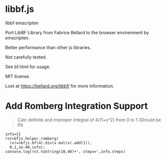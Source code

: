 # libbf.js
libbf emscripten

Port LibBF Library from Fabrice Bellard to the browser envirenment by emscripten.

Better performance than other js libraries.

Not carefully tested.

See bf.html for usage.

MIT license.

Loot at https://bellard.org/libbf/ for more information.


# Add Romberg Integration Support
> Calc definite and improper integral of 4/(1+x^2) from 0 to 1
> (Should be PI)
```
info={}
rst=bfjs.helper.romberg(
  (x)=>bfjs.bf(4).div(x.mul(x).add(1)),
  0,1,1e-40,info);
console.log(rst.toString(10,40)+', steps=',info.steps)
```
